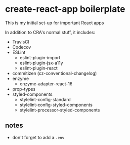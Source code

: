 # create-react-app boilerplate

This is my initial set-up for important React apps

In addition to CRA's normal stuff, it includes:

- TravisCI
- Codecov
- ESLint
  - eslint-plugin-import
  - eslint-plugin-jsx-a11y
  - eslint-plugin-react
- commitizen (cz-conventional-changelog)
- enzyme
  - enzyme-adapter-react-16
- prop-types
- styled-components
  - stylelint-config-standard
  - stylelint-config-styled-components
  - stylelint-processor-styled-components

## notes

- don't forget to add a `.env`
